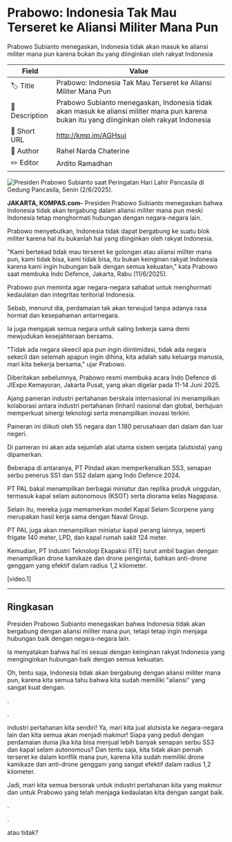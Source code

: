 # Prabowo: Indonesia Tak Mau Terseret ke Aliansi Militer Mana Pun

Prabowo Subianto menegaskan, Indonesia tidak akan masuk ke aliansi militer mana pun karena bukan itu yang diinginkan oleh rakyat Indonesia

| Field         | Value                                                       |
|---------------|-------------------------------------------------------------|
| 🏷️ Title       | Prabowo: Indonesia Tak Mau Terseret ke Aliansi Militer Mana Pun |
| 📝 Description | Prabowo Subianto menegaskan, Indonesia tidak akan masuk ke aliansi militer mana pun karena bukan itu yang diinginkan oleh rakyat Indonesia |
| 🔗 Short URL   | http://kmp.im/AGHsuj |
| 👤 Author      | Rahel Narda Chaterine |
| ✏️ Editor      | Ardito Ramadhan |

![Presiden Prabowo Subianto saat Peringatan Hari Lahir Pancasila di Gedung Pancasila, Senin (2/6/2025). ](https://asset.kompas.com/crops/MZ7LtOOz2YmBg11c_3VPjxhhyy0=/0x0:1200x800/750x500/data/photo/2025/06/10/68482f02ad334.jpg)

**JAKARTA, KOMPAS.com-** Presiden Prabowo Subianto menegaskan bahwa Indonesia tidak akan tergabung dalam aliansi militer mana pun meski Indonesia tetap menghormati hubungan dengan negara-negara lain.

Prabowo menyebutkan, Indonesia tidak dapat bergabung ke suatu blok militer karena hal itu bukanlah hal yang diinginkan oleh rakyat Indonesia.

\"Kami bertekad tidak mau terseret ke golongan atau aliansi militer mana pun, kami tidak bisa, kami tidak bisa, itu bukan keinginan rakyat Indonesia karena kami ingin hubungan baik dengan semua kekuatan,\" kata Prabowo saat membuka Indo Defence, Jakarta, Rabu (11/6/2025).

Prabowo pun meminta agar negara-negara sahabat untuk menghormati kedaulatan dan integritas teritorial Indonesia.

Sebab, menurut dia, perdamaian tak akan terwujud tanpa adanya rasa hormat dan kesepahaman antarnegara.

Ia juga mengajak semua negara untuk saling bekerja sama demi mewjudukan kesejahteraan bersama.

\"Tidak ada negara skeecil apa pun ingin diintimidasi, tidak ada negara sekecil dan selemah apapun ingin dihina, kita adalah satu keluarga manusia, mari kita bekerja bersama,\" ujar Prabowo.

Diberitakan sebelumnya, Prabowo resmi membuka acara Indo Defence di JIExpo Kemayoran, Jakarta Pusat, yang akan digelar pada 11-14 Juni 2025.

Ajang pameran industri pertahanan berskala internasional ini menampilkan kolaborasi antara industri pertahanan (Inhan) nasional dan global, bertujuan memperkuat sinergi teknologi serta menampilkan inovasi terkini.

Pameran ini diikuti oleh 55 negara dan 1.180 perusahaan dari dalam dan luar negeri.

Di pameran ini akan ada sejumlah alat utama sistem senjata (alutsista) yang dipamerkan.

Beberapa di antaranya, PT Pindad akan memperkenalkan SS3, senapan serbu penerus SS1 dan SS2 dalam ajang Indo Defence 2024.

PT PAL bakal menampilkan berbagai miniatur dan replika produk unggulan, termasuk kapal selam autonomous (KSOT) serta diorama kelas Nagapasa.

Selain itu, mereka juga memamerkan model Kapal Selam Scorpene yang merupakan hasil kerja sama dengan Naval Group.

PT PAL juga akan menampilkan miniatur kapal perang lainnya, seperti frigate 140 meter, LPD, dan kapal rumah sakit 124 meter.

Kemudian, PT Industri Teknologi Ekapaksi (ITE) turut ambil bagian dengan menampilkan drone kamikaze dan drone pengintai, bahkan anti-drone genggam yang efektif dalam radius 1,2 kilometer.

\[video.1\]

---
## Ringkasan

Presiden Prabowo Subianto menegaskan bahwa Indonesia tidak akan bergabung dengan aliansi militer mana pun, tetapi tetap ingin menjaga hubungan baik dengan negara-negara lain.

 Ia menyatakan bahwa hal ini sesuai dengan keinginan rakyat Indonesia yang menginginkan hubungan baik dengan semua kekuatan.



Oh, tentu saja, Indonesia tidak akan bergabung dengan aliansi militer mana pun, karena kita semua tahu bahwa kita sudah memiliki "aliansi" yang sangat kuat dengan.

.

.

 industri pertahanan kita sendiri! Ya, mari kita jual alutsista ke negara-negara lain dan kita semua akan menjadi makmur! Siapa yang peduli dengan perdamaian dunia jika kita bisa menjual lebih banyak senapan serbu SS3 dan kapal selam autonomous? Dan tentu saja, kita tidak akan pernah terseret ke dalam konflik mana pun, karena kita sudah memiliki drone kamikaze dan anti-drone genggam yang sangat efektif dalam radius 1,2 kilometer.

 Jadi, mari kita semua bersorak untuk industri pertahanan kita yang makmur dan untuk Prabowo yang telah menjaga kedaulatan kita dengan sangat baik.

.

.

 atau tidak?
